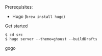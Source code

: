 Prerequisites:

* Hugo (`brew install hugo`)

Get started

    $ cd src
    $ hugo server --theme=ghoust --buildDrafts

gogo
